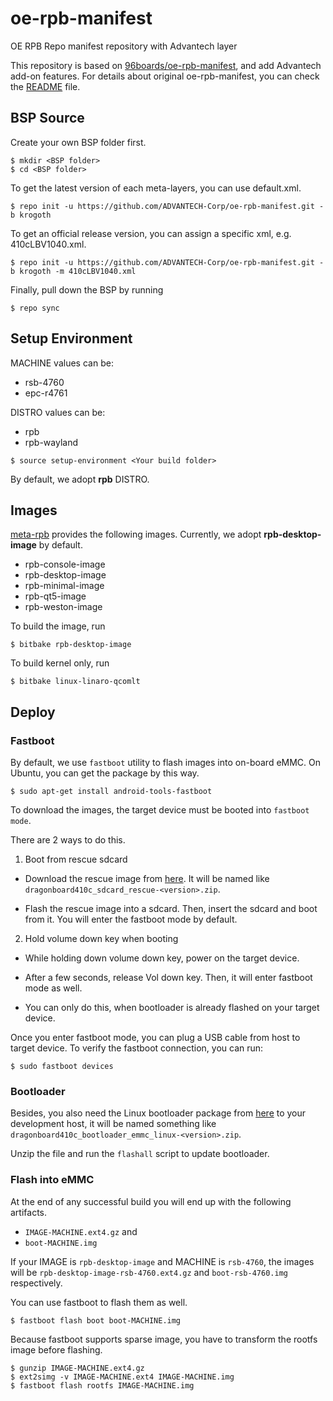 oe-rpb-manifest
=================

OE RPB Repo manifest repository with Advantech layer

This repository is based on [96boards/oe-rpb-manifest](https://github.com/96boards/oe-rpb-manifest), and add Advantech add-on features.
For details about original oe-rpb-manifest, you can check the [README](https://github.com/96boards/oe-rpb-manifest/blob/krogoth/README.md) file.

BSP Source
----------

Create your own BSP folder first.
```
$ mkdir <BSP folder>
$ cd <BSP folder>
```

To get the latest version of each meta-layers, you can use default.xml.
```
$ repo init -u https://github.com/ADVANTECH-Corp/oe-rpb-manifest.git -b krogoth
```

To get an official release version, you can assign a specific xml, e.g. 410cLBV1040.xml.
```
$ repo init -u https://github.com/ADVANTECH-Corp/oe-rpb-manifest.git -b krogoth -m 410cLBV1040.xml
```

Finally, pull down the BSP by running
```
$ repo sync
```

Setup Environment
-----------------

MACHINE values can be:

- rsb-4760
- epc-r4761

DISTRO values can be:

- rpb
- rpb-wayland

```
$ source setup-environment <Your build folder>
```

By default, we adopt **rpb** DISTRO.

Images
------

[meta-rpb](https://github.com/96boards/meta-rpb) provides the following images. Currently, we adopt **rpb-desktop-image** by default.

- rpb-console-image
- rpb-desktop-image
- rpb-minimal-image
- rpb-qt5-image
- rpb-weston-image

To build the image, run
```
$ bitbake rpb-desktop-image
```

To build kernel only, run
```
$ bitbake linux-linaro-qcomlt
```

Deploy
------

### Fastboot

By default, we use `fastboot` utility to flash images into on-board eMMC. On Ubuntu, you can get the package by this way.
```
$ sudo apt-get install android-tools-fastboot
```

To download the images, the target device must be booted into `fastboot mode`.

There are 2 ways to do this.

1. Boot from rescue sdcard

 - Download the rescue image from [here](http://builds.96boards.org/releases/dragonboard410c/linaro/rescue/latest/). It will be named like `dragonboard410c_sdcard_rescue-<version>.zip`.

 - Flash the rescue image into a sdcard. Then, insert the sdcard and boot from it. You will enter the fastboot mode by default.

2. Hold volume down key when booting

 - While holding down volume down key, power on the target device.

 - After a few seconds, release Vol down key. Then, it will enter fastboot mode as well.

 - You can only do this, when bootloader is already flashed on your target device.

Once you enter fastboot mode, you can plug a USB cable from host to target device.
To verify the fastboot connection, you can run:
```
$ sudo fastboot devices
```

### Bootloader

Besides, you also need the Linux bootloader package from [here](http://builds.96boards.org/releases/dragonboard410c/linaro/rescue/latest/) to your development host, it will be named something like `dragonboard410c_bootloader_emmc_linux-<version>.zip`.

Unzip the file and run the `flashall` script to update bootloader.

### Flash into eMMC

At the end of any successful build you will end up with the following artifacts.

 - `IMAGE-MACHINE.ext4.gz`  and
 - `boot-MACHINE.img`

If your IMAGE is `rpb-desktop-image` and MACHINE is `rsb-4760`, the images will be `rpb-desktop-image-rsb-4760.ext4.gz` and `boot-rsb-4760.img` respectively.

You can use fastboot to flash them as well.
```
$ fastboot flash boot boot-MACHINE.img
```

Because fastboot supports sparse image, you have to transform the rootfs image before flashing.
```
$ gunzip IMAGE-MACHINE.ext4.gz
$ ext2simg -v IMAGE-MACHINE.ext4 IMAGE-MACHINE.img
$ fastboot flash rootfs IMAGE-MACHINE.img
```
